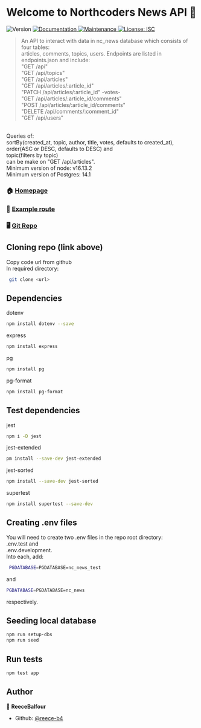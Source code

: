 <h1 align="center">Welcome to Northcoders News API 👋</h1>
<p>
  <img alt="Version" src="https://img.shields.io/badge/version-1.0.0-blue.svg?cacheSeconds=2592000" />
  <a href="https://github.com/northcoders/be-nc-news#readme" target="_blank">
    <img alt="Documentation" src="https://img.shields.io/badge/documentation-yes-brightgreen.svg" />
  </a>
  <a href="https://github.com/northcoders/be-nc-news/graphs/commit-activity" target="_blank">
    <img alt="Maintenance" src="https://img.shields.io/badge/Maintained%3F-yes-green.svg" />
  </a>
  <a href="#" target="_blank">
    <img alt="License: ISC" src="https://img.shields.io/github/license/reece-b4/Northcoders News API" />
  </a>
</p>

> An API to interact with data in nc_news database which consists of four tables: <br> articles, comments, topics, users. Endpoints are listed in endpoints.json and include: <br>
"GET /api" <br>
"GET /api/topics" <br>
"GET /api/articles" <br>
"GET /api/articles/:article_id" <br>
"PATCH /api/articles/:article_id" -votes- <br>
"GET /api/articles/:article_id/comments" <br>
"POST /api/articles/:article_id/comments" <br>
"DELETE /api/comments/:comment_id" <br>
"GET /api/users" <br>
<br>
Queries of: <br>
sortBy(created_at, topic, author, title, votes, defaults to created_at),  <br>
order(ASC or DESC, defaults to DESC) and <br>
topic(filters by topic)  <br>
can be make on "GET /api/articles".

<br>
Minimum version of node: v16.13.2 <br>
Minimum version of Postgres: 14.1 <P>

### 🏠 [Homepage](https://reece-ncnews.herokuapp.com)
### 📰 [Example route](https://reece-ncnews.herokuapp.com/api/articles)
### 🖥️ [Git Repo](https://github.com/reece-b4/NC-News-public)

## Cloning repo (link above)

Copy code url from github <br>
In required directory:
```sh
 git clone <url>
```
## Dependencies

dotenv <br>
```sh
npm install dotenv --save
```
express <br>
```sh
npm install express
```
pg <br>
```sh
npm install pg
```
pg-format <br>
```sh
npm install pg-format
```

## Test dependencies
jest <br>
```sh
npm i -D jest
```
jest-extended <br>
```sh
pm install --save-dev jest-extended
```
jest-sorted <br>
```sh
npm install --save-dev jest-sorted
```
supertest <br>
```sh
npm install supertest --save-dev
```
## Creating .env files

You will need to create two .env files in the repo root directory: <br>
.env.test and <br>
.env.development. <br>
Into each, add:
```sh
 PGDATABASE=PGDATABASE=nc_news_test 
```
and 
```sh
PGDATABASE=PGDATABASE=nc_news 
```
respectively.



## Seeding local database
```sh
npm run setup-dbs
npm run seed
```

## Run tests

```sh
npm test app
```

## Author

👤 **ReeceBalfour**

* Github: [@reece-b4](https://github.com/reece-b4)
